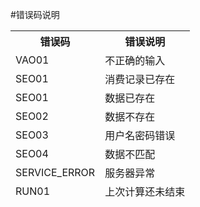 #错误码说明

<table data-tablesaw-sortable>
    <thead>
        <tr>
            <th data-tablesaw-sortable-col data-tablesaw-sortable-default-col>错误码</th>
            <th data-tablesaw-sortable-col>错误说明</th>
        </tr>
	<tr>
            <td>VAO01</th>
            <td>不正确的输入</th>
        </tr>
	<tr>
            <td>SEO01</th>
            <td>消费记录已存在</th>
        </tr>
	<tr>
            <td>SEO01</th>
            <td>数据已存在</th>
        </tr>
	<tr>
            <td>SEO02</th>
            <td>数据不存在</th>
    </tr>
	<tr>
            <td>SEO03</th>
            <td>用户名密码错误</th>
    </tr>
	<tr>
	<tr>
            <td>SEO04</th>
            <td>数据不匹配</th>
  </tr>
	<tr>
        		<td>SERVICE_ERROR</th>
        		<td>服务器异常</th>
	</tr>
	<tr>
        		<td>RUN01</th>
        		<td>上次计算还未结束</th>
	</tr>
    </thead>
<table>

